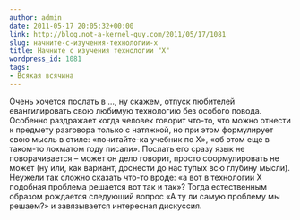 ```yaml
---
author: admin
date: 2011-05-17 20:05:32+00:00
link: http://blog.not-a-kernel-guy.com/2011/05/17/1081
slug: начните-с-изучения-технологии-x
title: Начните с изучения технологии "X"
wordpress_id: 1081
tags:
- Всякая всячина
---
```


Очень хочется послать в …, ну скажем, отпуск любителей евангилировать свою любимую технологию без особого повода. Особенно раздражает когда человек говорит что-то, что можно отнести к предмету разговора только с натяжкой, но при этом формулирует свою мысль в стиле: «почитайте-ка учебник по X», «об этом еще в таком-то лохматом году писали». Послать его сразу язык не поворачивается – может он дело говорит, просто сформулировать не может (ну или, как вариант, доснести до нас тупых всю глубину мысли). Неужели так сложно сказать что-то вроде: «а вот в технологии X подобная проблема решается вот так и так»? Тогда естественным образом рождается следующий вопрос «А ту ли самую проблему мы решаем?» и завязывается интересная дискуссия.
